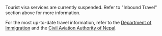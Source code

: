 Tourist visa services are currently suspended. Refer to "Inbound Travel" section above for more information.

For the most up-to-date travel information, refer to the [Department of Immigration](http://www.nepalimmigration.gov.np/) and the [Civil Aviation Authority of Nepal](http://caanepal.gov.np/news/category/news).
